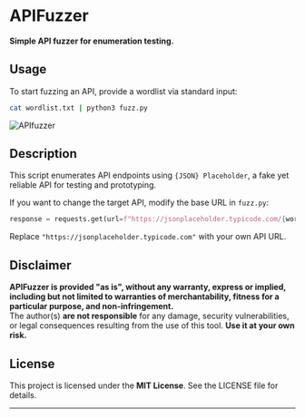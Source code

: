 # APIFuzzer

**Simple API fuzzer for enumeration testing.**

## Usage
To start fuzzing an API, provide a wordlist via standard input:
```bash
cat wordlist.txt | python3 fuzz.py
```

![APIfuzzer](https://github.com/user-attachments/assets/61cb21c5-d199-4d5b-a687-e122dae951b9)

## Description
This script enumerates API endpoints using `{JSON} Placeholder`, a fake yet reliable API for testing and prototyping.

If you want to change the target API, modify the base URL in `fuzz.py`:
```python
response = requests.get(url=f"https://jsonplaceholder.typicode.com/{word.strip()}")
```
Replace `"https://jsonplaceholder.typicode.com"` with your own API URL.

## Disclaimer
**APIFuzzer is provided "as is", without any warranty, express or implied, including but not limited to warranties of merchantability, fitness for a particular purpose, and non-infringement.**  
The author(s) **are not responsible** for any damage, security vulnerabilities, or legal consequences resulting from the use of this tool. **Use it at your own risk.**

## License
This project is licensed under the **MIT License**. See the LICENSE file for details.

---
